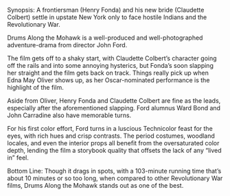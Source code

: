 Synopsis: A frontiersman (Henry Fonda) and his new bride (Claudette Colbert) settle in upstate New York only to face hostile Indians and the Revolutionary War.

Drums Along the Mohawk is a well-produced and well-photographed adventure-drama from director John Ford.

The film gets off to a shaky start, with Claudette Colbert’s character going off the rails and into some annoying hysterics, but Fonda’s soon slapping her straight and the film gets back on track.  Things really pick up when Edna May Oliver shows up, as her Oscar-nominated performance is the highlight of the film. 

Aside from Oliver, Henry Fonda and Claudette Colbert are fine as the leads, especially after the aforementioned slapping.  Ford alumnus Ward Bond and John Carradine also have memorable turns.

For his first color effort, Ford turns in a luscious Technicolor feast for the eyes, with rich hues and crisp contrasts.  The period costumes, woodland locales, and even the interior props all benefit from the oversaturated color depth, lending the film a storybook quality that offsets the lack of any “lived in” feel.

Bottom Line: Though it drags in spots, with a 103-minute running time that’s about 10 minutes or so too long, when compared to other Revolutionary War films, Drums Along the Mohawk stands out as one of the best.